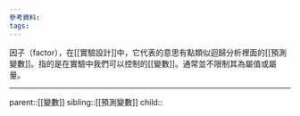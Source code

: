 ```yaml
---
參考資料:
tags:
---
```

因子（factor），在[[實驗設計]]中，它代表的意思有點類似迴歸分析裡面的[[預測變數]]。指的是在實驗中我們可以控制的[[變數]]。通常並不限制其為屬值或屬量。
- - -
parent::[[變數]]
sibling::[[預測變數]]
child::